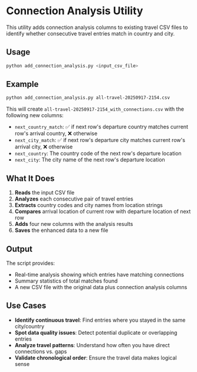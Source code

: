 # Connection Analysis Utility

This utility adds connection analysis columns to existing travel CSV files to identify whether consecutive travel entries match in country and city.

## Usage

```bash
python add_connection_analysis.py <input_csv_file>
```

## Example

```bash
python add_connection_analysis.py all-travel-20250917-2154.csv
```

This will create `all-travel-20250917-2154_with_connections.csv` with the following new columns:

- `next_country_match`: ✅ if next row's departure country matches current row's arrival country, ❌ otherwise
- `next_city_match`: ✅ if next row's departure city matches current row's arrival city, ❌ otherwise  
- `next_country`: The country code of the next row's departure location
- `next_city`: The city name of the next row's departure location

## What It Does

1. **Reads** the input CSV file
2. **Analyzes** each consecutive pair of travel entries
3. **Extracts** country codes and city names from location strings
4. **Compares** arrival location of current row with departure location of next row
5. **Adds** four new columns with the analysis results
6. **Saves** the enhanced data to a new file

## Output

The script provides:
- Real-time analysis showing which entries have matching connections
- Summary statistics of total matches found
- A new CSV file with the original data plus connection analysis columns

## Use Cases

- **Identify continuous travel**: Find entries where you stayed in the same city/country
- **Spot data quality issues**: Detect potential duplicate or overlapping entries
- **Analyze travel patterns**: Understand how often you have direct connections vs. gaps
- **Validate chronological order**: Ensure the travel data makes logical sense
